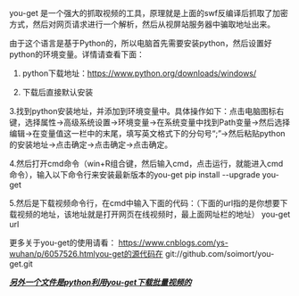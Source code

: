 
you-get 是一个强大的抓取视频的工具，原理就是上面的swf反编译后抓取了加密方式，然后对网页请求进行一个解析，然后从视屏站服务器中骗取地址出来。

由于这个语言是基于Python的，所以电脑首先需要安装python，然后设置好python的环境变量。详情请查看下面：

1. python下载地址：https://www.python.org/downloads/windows/

2. 下载后直接默认安装

3.找到python安装地址，并添加到环境变量中。具体操作如下：点击电脑图标右键，选择属性->高级系统设置->环境变量->在系统变量中找到Path变量->然后选择编辑->在变量值这一栏中的末尾，填写英文格式下的分句号“;”->然后粘贴python的安装地址->点击确定->点击确定->点击确定。

4.然后打开cmd命令（win+R组合键，然后输入cmd，点击运行，就能进入cmd命令），输入以下命令行来安装最新版本的you-get
pip install --upgrade you-get

5.然后是下载视频命令行，在cmd中输入下面的代码：（下面的url指的是你想要下载视频的地址，该地址就是打开网页在线视频时，最上面网址栏的地址）
you-get url

更多关于you-get的使用请看： https://www.cnblogs.com/ys-wuhan/p/6057526.htmlyou-get的源代码在
  git://github.com/soimort/you-get.git
  
***[ 另外一个文件是python利用you-get下载批量视频的](https://github.com/xiaowei3223/python-you-get-/blob/master/python%E5%88%A9%E7%94%A8you-get%E4%B8%8B%E8%BD%BD%E6%89%B9%E9%87%8F%E8%A7%86%E9%A2%91.py)***
